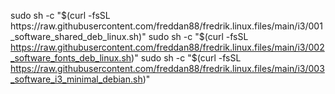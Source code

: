 sudo sh -c "$(curl -fsSL https://raw.githubusercontent.com/freddan88/fredrik.linux.files/main/i3/001_software_shared_deb_linux.sh)"
sudo sh -c "$(curl -fsSL https://raw.githubusercontent.com/freddan88/fredrik.linux.files/main/i3/002_software_fonts_deb_linux.sh)"
sudo sh -c "$(curl -fsSL https://raw.githubusercontent.com/freddan88/fredrik.linux.files/main/i3/003_software_i3_minimal_debian.sh)"

